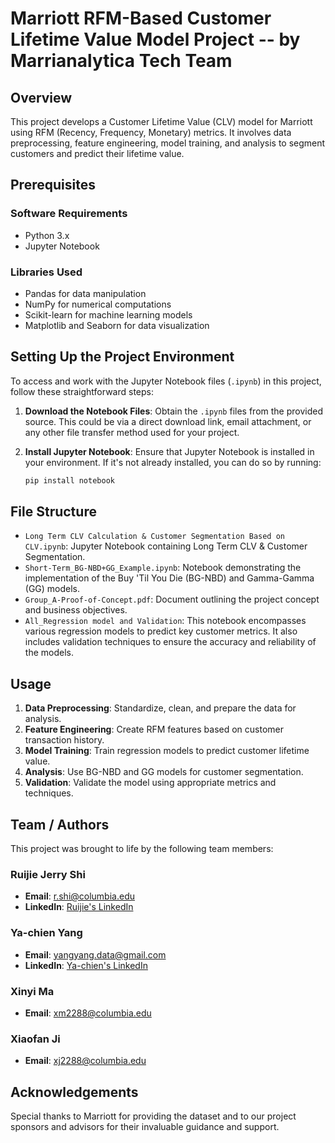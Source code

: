 # Marriott RFM-Based Customer Lifetime Value Model Project -- by Marrianalytica Tech Team

## Overview

This project develops a Customer Lifetime Value (CLV) model for Marriott using RFM (Recency, Frequency, Monetary) metrics. It involves data preprocessing, feature engineering, model training, and analysis to segment customers and predict their lifetime value.

## Prerequisites

### Software Requirements
- Python 3.x
- Jupyter Notebook

### Libraries Used
- Pandas for data manipulation
- NumPy for numerical computations
- Scikit-learn for machine learning models
- Matplotlib and Seaborn for data visualization

## Setting Up the Project Environment

To access and work with the Jupyter Notebook files (`.ipynb`) in this project, follow these straightforward steps:

1. **Download the Notebook Files**: Obtain the `.ipynb` files from the provided source. This could be via a direct download link, email attachment, or any other file transfer method used for your project.

2. **Install Jupyter Notebook**: Ensure that Jupyter Notebook is installed in your environment. If it's not already installed, you can do so by running:

   ```bash
   pip install notebook


## File Structure

- `Long Term CLV Calculation & Customer Segmentation Based on CLV.ipynb`: Jupyter Notebook containing Long Term CLV & Customer Segmentation.
- `Short-Term_BG-NBD+GG_Example.ipynb`: Notebook demonstrating the implementation of the Buy 'Til You Die (BG-NBD) and Gamma-Gamma (GG) models.
- `Group_A-Proof-of-Concept.pdf`: Document outlining the project concept and business objectives.
-  `All_Regression model and Validation`: This notebook encompasses various regression models to predict key customer metrics. It also includes validation techniques to ensure the accuracy and reliability of the models.

## Usage

1. **Data Preprocessing**: Standardize, clean, and prepare the data for analysis.
2. **Feature Engineering**: Create RFM features based on customer transaction history.
3. **Model Training**: Train regression models to predict customer lifetime value.
4. **Analysis**: Use BG-NBD and GG models for customer segmentation.
5. **Validation**: Validate the model using appropriate metrics and techniques.

## Team / Authors

This project was brought to life by the following team members:

### Ruijie Jerry Shi
- **Email**: [r.shi@columbia.edu](mailto:r.shi@columbia.edu)
- **LinkedIn**: [Ruijie's LinkedIn](https://www.linkedin.com/in/rjerryshi/)

### Ya-chien Yang
- **Email**: [yangyang.data@gmail.com](mailto:yangyang.data@gmail.com)
- **LinkedIn**: [Ya-chien's LinkedIn](https://www.linkedin.com/in/ya-chien-yang/)

### Xinyi Ma
- **Email**: [xm2288@columbia.edu](mailto:xm2288@columbia.edu)

### Xiaofan Ji
- **Email**: [xj2288@columbia.edu](mailto:xj2288@columbia.edu)


## Acknowledgements

Special thanks to Marriott for providing the dataset and to our project sponsors and advisors for their invaluable guidance and support.
